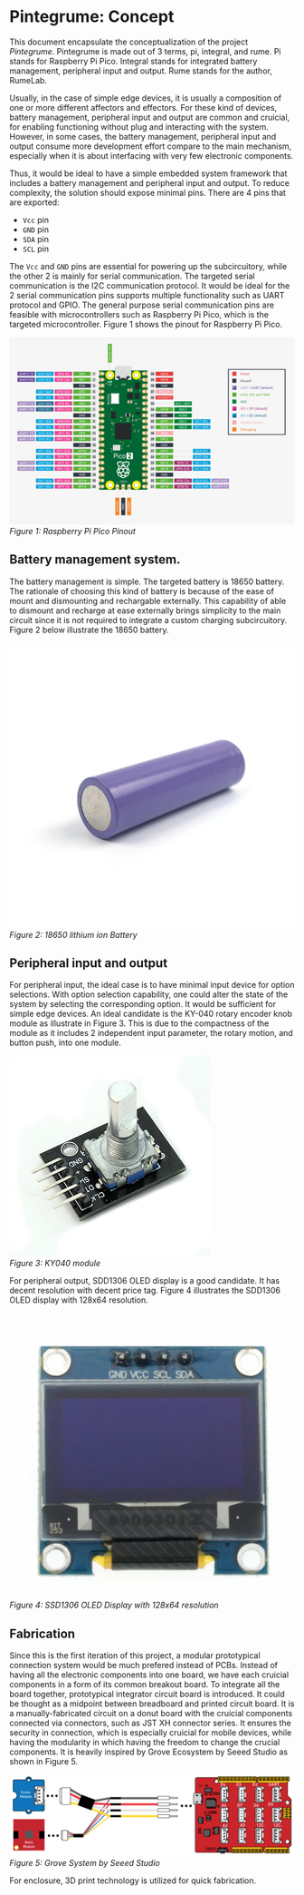 # Pintegrume: Concept

This document encapsulate the conceptualization of the project _Pintegrume_.
Pintegrume is made out of 3 terms, pi, integral, and rume.
Pi stands for Raspberry Pi Pico. Integral stands for integrated battery management, peripheral input and output. Rume stands for the author, RumeLab.

Usually, in the case of simple edge devices, it is usually a composition of one or more different affectors and effectors.
For these kind of devices, battery management, peripheral input and output are common and cruicial,
for enabling functioning without plug and interacting with the system.
However, in some cases, the battery management, peripheral input and output consume more development effort compare to the main mechanism,
especially when it is about interfacing with very few electronic components.

Thus, it would be ideal to have a simple embedded system framework that includes a battery management and peripheral input and output.
To reduce complexity, the solution should expose minimal pins.
There are 4 pins that are exported:

- `Vcc` pin
- `GND` pin
- `SDA` pin
- `SCL` pin

The `Vcc` and `GND` pins are essential for powering up the subcircuitory, while the other 2 is mainly for serial communication.
The targeted serial communication is the I2C communication protocol.
It would be ideal for the 2 serial communication pins supports multiple functionality such as UART protocol and GPIO.
The general purpose serial communication pins are feasible with microcontrollers such as Raspberry Pi Pico, which is the targeted microcontroller.
Figure 1 shows the pinout for Raspberry Pi Pico.

![Rasberry Pi Pico Pinout](./pico-2-r4-pinout.svg) \
_Figure 1: Raspberry Pi Pico Pinout_

## Battery management system.

The battery management is simple.
The targeted battery is 18650 battery.
The rationale of choosing this kind of battery is because of the ease of mount and dismounting and rechargable externally.
This capability of able to dismount and recharge at ease externally brings simplicity to the main circuit since it is not required to integrate a custom charging subcircuitory.
Figure 2 below illustrate the 18650 battery.

![18650 lithium ion Battery](./LI-3.7-3350-a-800x800.jpg) \
_Figure 2: 18650 lithium ion Battery_

## Peripheral input and output

For peripheral input, the ideal case is to have minimal input device for option selections.
With option selection capability, one could alter the state of the system by selecting the corresponding option.
It would be sufficient for simple edge devices.
An ideal candidate is the KY-040 rotary encoder knob module as illustrate in Figure 3.
This is due to the compactness of the module as it includes 2 independent input parameter, the rotary motion, and button push, into one module.

![KY-040 Module](./ky-040.jpeg) \
_Figure 3: KY040 module_

For peripheral output, SDD1306 OLED display is a good candidate.
It has decent resolution with decent price tag.
Figure 4 illustrates the SDD1306 OLED display with 128x64 resolution.

![SSD1306 OLED Display](./ssd1306.jpeg) \
_Figure 4: SSD1306 OLED Display with 128x64 resolution_

## Fabrication

Since this is the first iteration of this project, a modular prototypical connection system would be much prefered instead of PCBs.
Instead of having all the electronic components into one board, we have each cruicial components in a form of its common breakout board.
To integrate all the board together, prototypical integrator circuit board is introduced.
It could be thought as a midpoint between breadboard and printed circuit board.
It is a manually-fabricated circuit on a donut board with the cruicial components connected via connectors, such as JST XH connector series.
It ensures the security in connection, which is especially cruicial for mobile devices, while having the modularity in which having the freedom to change the crucial components.
It is heavily inspired by Grove Ecosystem by Seeed Studio as shown in Figure 5.

![Grove System by Seeed Studio](./grove_ecosystem.png) \
_Figure 5: Grove System by Seeed Studio_

For enclosure, 3D print technology is utilized for quick fabrication.

